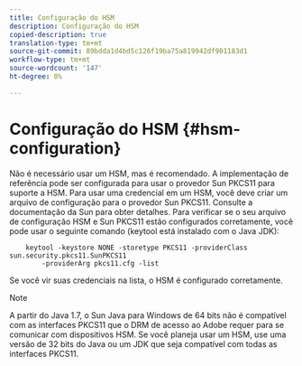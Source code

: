 ```yaml
---
title: Configuração do HSM
description: Configuração do HSM
copied-description: true
translation-type: tm+mt
source-git-commit: 89bdda1d4bd5c126f19ba75a819942df901183d1
workflow-type: tm+mt
source-wordcount: '147'
ht-degree: 0%

---
```



# Configuração do HSM {#hsm-configuration}

Não é necessário usar um HSM, mas é recomendado. A implementação de referência pode ser configurada para usar o provedor Sun PKCS11 para suporte a HSM. Para usar uma credencial em um HSM, você deve criar um arquivo de configuração para o provedor Sun PKCS11. Consulte a documentação da Sun para obter detalhes. Para verificar se o seu arquivo de configuração HSM e Sun PKCS11 estão configurados corretamente, você pode usar o seguinte comando (keytool está instalado com o Java JDK):

```
    keytool -keystore NONE -storetype PKCS11 -providerClass sun.security.pkcs11.SunPKCS11 
        -providerArg pkcs11.cfg -list
```

Se você vir suas credenciais na lista, o HSM é configurado corretamente.

>[!NOTE]
>
>A partir do Java 1.7, o Sun Java para Windows de 64 bits não é compatível com as interfaces PKCS11 que o DRM de acesso ao Adobe requer para se comunicar com dispositivos HSM. Se você planeja usar um HSM, use uma versão de 32 bits do Java ou um JDK que seja compatível com todas as interfaces PKCS11.

